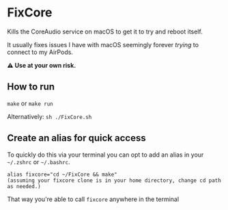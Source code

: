 # FixCore

Kills the CoreAudio service on macOS to get it to try
and reboot itself. 

It usually fixes issues I have with macOS seemingly 
forever *trying* to connect to my AirPods.

**⚠️ Use at your own risk.**

## How to run

`make` or `make run`

Alternatively: `sh ./FixCore.sh`

## Create an alias for quick access

To quickly do this via your terminal you can opt to add an alias in your `~/.zshrc` or `~/.bashrc`.

    alias fixcore="cd ~/FixCore && make"
    (assuming your fixcore clone is in your home directory, change cd path as needed.)

That way you're able to call `fixcore` anywhere in the terminal